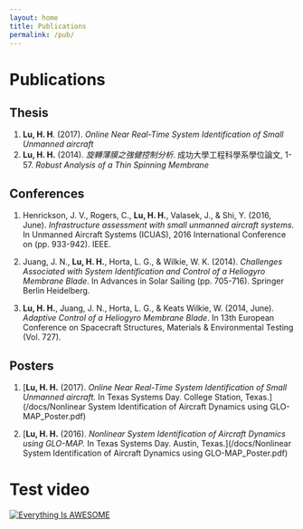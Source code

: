 ```yaml
---
layout: home
title: Publications
permalink: /pub/
---
```

# Publications

## Thesis

1. **Lu, H. H**. (2017). *Online Near Real-Time System Identification of Small Unmanned aircraft*
1. **Lu, H. H.** (2014). *旋轉薄膜之強健控制分析*. 成功大學工程科學系學位論文, 1-57. *Robust Analysis of a Thin Spinning Membrane*

## Conferences

1. Henrickson, J. V., Rogers, C., **Lu, H. H.**, Valasek, J., & Shi, Y. (2016, June). *Infrastructure assessment with small unmanned aircraft systems*. In Unmanned Aircraft Systems (ICUAS), 2016 International Conference on (pp. 933-942). IEEE.

1. Juang, J. N., **Lu, H. H.**, Horta, L. G., & Wilkie, W. K. (2014). *Challenges Associated with System Identification and Control of a Heliogyro Membrane Blade*. In Advances in Solar Sailing (pp. 705-716). Springer Berlin Heidelberg.

1. **Lu, H. H.**, Juang, J. N., Horta, L. G., & Keats Wilkie, W. (2014, June). *Adaptive Control of a Heliogyro Membrane Blade*. In 13th European Conference on Spacecraft Structures, Materials & Environmental Testing (Vol. 727).

## Posters

1. [**Lu, H. H.** (2017). *Online Near Real-Time System Identification of Small Unmanned aircraft.* In Texas Systems Day. College Station, Texas.](/docs/Nonlinear System Identification of Aircraft Dynamics using GLO-MAP_Poster.pdf)

1. [**Lu, H. H.** (2016). *Nonlinear System Identification of Aircraft Dynamics using GLO-MAP.* In Texas Systems Day. Austin, Texas.](/docs/Nonlinear System Identification of Aircraft Dynamics using GLO-MAP_Poster.pdf)

# Test video

[![Everything Is AWESOME](http://i.imgur.com/Ot5DWAW.png)](https://youtu.be/StTqXEQ2l-Y?t=35s "Everything Is AWESOME")
